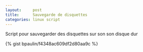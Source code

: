 ```yaml
---
layout:     post
title:      Sauvegarde de disquettes
categories: linux script
---
```


Script pour sauvegarder des disquettes sur son son disque dur

{% gist bpaulin/f4348ac609df2d80aa9c %}
